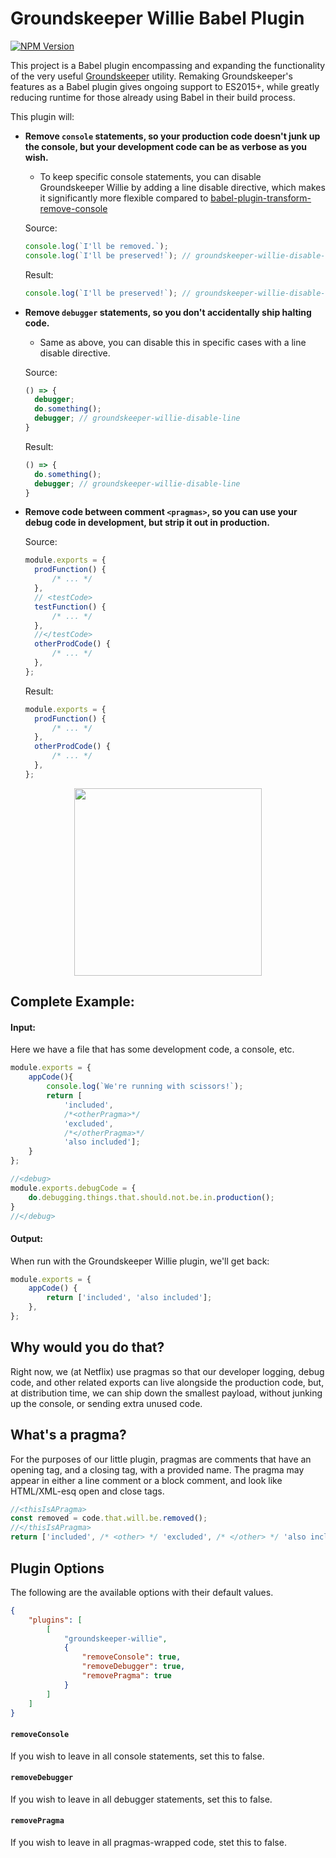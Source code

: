 # Groundskeeper Willie Babel Plugin

[![NPM Version](https://badge.fury.io/js/babel-plugin-groundskeeper-willie.svg)](https://badge.fury.io/js/babel-plugin-groundskeeper-willie)

This project is a Babel plugin encompassing and expanding the functionality of the very useful [Groundskeeper](https://github.com/Couto/groundskeeper) utility. Remaking Groundskeeper's
features as a Babel plugin gives ongoing support to ES2015+, while greatly reducing runtime
for those already using Babel in their build process.

This plugin will:

- **Remove `console` statements, so your production code doesn't junk up the console,
  but your development code can be as verbose as you wish.**

  - To keep specific console statements, you can disable Groundskeeper Willie by adding
    a line disable directive, which makes it significantly more flexible compared to [babel-plugin-transform-remove-console](https://github.com/babel/babel/tree/master/packages/babel-plugin-transform-remove-console)

  Source:

  ```javascript
  console.log(`I'll be removed.`);
  console.log(`I'll be preserved!`); // groundskeeper-willie-disable-line
  ```

  Result:

  ```javascript
  console.log(`I'll be preserved!`); // groundskeeper-willie-disable-line
  ```

- **Remove `debugger` statements, so you don't accidentally ship halting code.**

  - Same as above, you can disable this in specific cases with a line disable directive.

  Source:

  ```javascript
  () => {
    debugger;
    do.something();
    debugger; // groundskeeper-willie-disable-line
  }
  ```

  Result:

  ```javascript
  () => {
    do.something();
    debugger; // groundskeeper-willie-disable-line
  }
  ```

- **Remove code between comment `<pragmas>`, so you can use your debug code in development, but strip it out in production.**

  Source:

  ```javascript
  module.exports = {
  	prodFunction() {
  		/* ... */
  	},
  	// <testCode>
  	testFunction() {
  		/* ... */
  	},
  	//</testCode>
  	otherProdCode() {
  		/* ... */
  	},
  };
  ```

  Result:

  ```javascript
  module.exports = {
  	prodFunction() {
  		/* ... */
  	},
  	otherProdCode() {
  		/* ... */
  	},
  };
  ```

<p align="center">
  <img align="center" width="300px" src="https://cloud.githubusercontent.com/assets/921683/17076208/7eae721c-5061-11e6-8afd-3071b0de4f70.gif" />
</p>

## Complete Example:

#### Input:

Here we have a file that has some development code, a console, etc.

```javascript
module.exports = {
    appCode(){
        console.log(`We're running with scissors!`);
        return [
            'included',
            /*<otherPragma>*/
            'excluded',
            /*</otherPragma>*/
            'also included'];
    }
};

//<debug>
module.exports.debugCode = {
    do.debugging.things.that.should.not.be.in.production();
}
//</debug>
```

#### Output:

When run with the Groundskeeper Willie plugin, we'll get back:

```javascript
module.exports = {
	appCode() {
		return ['included', 'also included'];
	},
};
```

## Why would you do that?

Right now, we (at Netflix) use pragmas so that our developer logging, debug code, and
other related exports can live alongside the production code, but, at distribution time,
we can ship down the smallest payload, without junking up the console, or sending extra
unused code.

## What's a pragma?

For the purposes of our little plugin, pragmas are comments that have an opening
tag, and a closing tag, with a provided name. The pragma may appear in either a line
comment or a block comment, and look like HTML/XML-esq open and close tags.

```javascript
//<thisIsAPragma>
const removed = code.that.will.be.removed();
//</thisIsAPragma>
return ['included', /* <other> */ 'excluded', /* </other> */ 'also included'];
```

## Plugin Options

The following are the available options with their default values.

```json
{
	"plugins": [
		[
			"groundskeeper-willie",
			{
				"removeConsole": true,
				"removeDebugger": true,
				"removePragma": true
			}
		]
	]
}
```

#### `removeConsole`

If you wish to leave in all console statements, set this to false.

#### `removeDebugger`

If you wish to leave in all debugger statements, set this to false.

#### `removePragma`

If you wish to leave in all pragmas-wrapped code, stet this to false.
